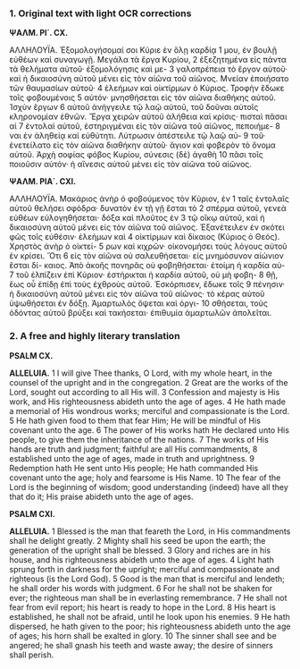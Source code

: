 ### 1. Original text with light OCR corrections

**ΨΑΛΜ. ΡΙ΄. CX.**

ΑΛΛΗΛΟΥΪΑ. Ἐξομολογήσομαί σοι Κύριε ἐν ὅλῃ καρδίᾳ 1
μου, ἐν βουλῇ εὐθέων καὶ συναγωγῇ. Μεγάλα τὰ ἔργα Κυρίου, 2
ἐξεζητημένα εἰς πάντα τὰ θελήματα αὐτοῦ· ἐξομολόγησις καὶ με- 3
γαλοπρέπεια τὸ ἔργον αὐτοῦ· καὶ ἡ δικαιοσύνη αὐτοῦ μένει εἰς
τὸν αἰῶνα τοῦ αἰῶνος. Μνείαν ἐποιήσατο τῶν θαυμασίων αὐτοῦ· 4
ἐλεήμων καὶ οἰκτίρμων ὁ Κύριος. Τροφὴν ἔδωκε τοῖς φοβουμένοις 5
αὐτόν· μνησθήσεται εἰς τὸν αἰῶνα διαθήκης αὐτοῦ. Ἰσχὺν ἔργων 6
αὐτοῦ ἀνήγγειλε τῷ λαῷ αὐτοῦ, τοῦ δοῦναι αὐτοῖς κληρονομίαν
ἐθνῶν. Ἔργα χειρῶν αὐτοῦ ἀλήθεια καὶ κρίσις· πισταὶ πᾶσαι αἱ 7
ἐντολαὶ αὐτοῦ, ἐστηριγμέναι εἰς τὸν αἰῶνα τοῦ αἰῶνος, πεποιήμε- 8
ναι ἐν ἀληθείᾳ καὶ εὐθύτητι. Λύτρωσιν ἀπέστειλε τῷ λαῷ αὐ- 9
τοῦ· ἐνετείλατο εἰς τὸν αἰῶνα διαθήκην αὐτοῦ· ἅγιον καὶ φοβερὸν
τὸ ὄνομα αὐτοῦ. Ἀρχὴ σοφίας φόβος Κυρίου, σύνεσις (δὲ) ἀγαθὴ 10
πᾶσι τοῖς ποιοῦσιν αὐτόν· ἡ αἴνεσις αὐτοῦ μένει εἰς τὸν αἰῶνα
τοῦ αἰῶνος.

**ΨΑΛΜ. ΡΙΑ΄. CXΙ.**

ΑΛΛΗΛΟΥΪΑ. Μακάριος ἀνὴρ ὁ φοβούμενος τὸν Κύριον, ἐν 1
ταῖς ἐντολαῖς αὐτοῦ θελήσει σφόδρα· δυνατὸν ἐν τῇ γῇ ἔσται τὸ 2
σπέρμα αὐτοῦ, γενεὰ εὐθέων εὐλογηθήσεται· δόξα καὶ πλοῦτος ἐν 3
τῷ οἴκῳ αὐτοῦ, καὶ ἡ δικαιοσύνη αὐτοῦ μένει εἰς τὸν αἰῶνα τοῦ
αἰῶνος. Ἐξανέτειλεν ἐν σκότει φῶς τοῖς εὐθέσιν· ἐλεήμων καὶ 4
οἰκτίρμων καὶ δίκαιος (Κύριος ὁ Θεός). Χρηστὸς ἀνὴρ ὁ οἰκτεί- 5
ρων καὶ κιχρῶν· οἰκονομήσει τοὺς λόγους αὐτοῦ ἐν κρίσει. Ὅτι 6
εἰς τὸν αἰῶνα οὐ σαλευθήσεται· εἰς μνημόσυνον αἰώνιον ἔσται δί-
καιος. Ἀπὸ ἀκοῆς πονηρᾶς οὐ φοβηθήσεται· ἑτοίμη ἡ καρδία αὐ- 7
τοῦ ἐλπίζειν ἐπὶ Κύριον· ἐστήρικται ἡ καρδία αὐτοῦ, οὐ μὴ φοβη- 8
θῇ, ἕως οὗ ἐπίδῃ ἐπὶ τοὺς ἐχθροὺς αὐτοῦ. Ἐσκόρπισεν, ἔδωκε τοῖς 9
πένησιν· ἡ δικαιοσύνη αὐτοῦ μένει εἰς τὸν αἰῶνα τοῦ αἰῶνος· τὸ
κέρας αὐτοῦ ὑψωθήσεται ἐν δόξῃ. Ἁμαρτωλὸς ὄψεται καὶ ὀργι- 10
σθήσεται, τοὺς ὀδόντας αὐτοῦ βρύξει καὶ τακήσεται· ἐπιθυμία
ἁμαρτωλῶν ἀπολεῖται.

### 2. A free and highly literary translation

**PSALM CX.**

**ALLELUIA.**
1 I will give Thee thanks, O Lord, with my whole heart,
    in the counsel of the upright and in the congregation.
2 Great are the works of the Lord,
    sought out according to all His will.
3 Confession and majesty is His work,
    and His righteousness abideth unto the age of ages.
4 He hath made a memorial of His wondrous works;
    merciful and compassionate is the Lord.
5 He hath given food to them that fear Him;
    He will be mindful of His covenant unto the age.
6 The power of His works hath He declared unto His people,
    to give them the inheritance of the nations.
7 The works of His hands are truth and judgment;
    faithful are all His commandments,
8 established unto the age of ages,
    made in truth and uprightness.
9 Redemption hath He sent unto His people;
    He hath commanded His covenant unto the age;
    holy and fearsome is His Name.
10 The fear of the Lord is the beginning of wisdom;
    good understanding (indeed) have all they that do it;
    His praise abideth unto the age of ages.

**PSALM CXI.**

**ALLELUIA.**
1 Blessed is the man that feareth the Lord,
    in His commandments shall he delight greatly.
2 Mighty shall his seed be upon the earth;
    the generation of the upright shall be blessed.
3 Glory and riches are in his house,
    and his righteousness abideth unto the age of ages.
4 Light hath sprung forth in darkness for the upright;
    merciful and compassionate and righteous (is the Lord God).
5 Good is the man that is merciful and lendeth;
    he shall order his words with judgment.
6 For he shall not be shaken for ever;
    the righteous man shall be in everlasting remembrance.
7 He shall not fear from evil report;
    his heart is ready to hope in the Lord.
8 His heart is established, he shall not be afraid,
    until he look upon his enemies.
9 He hath dispersed, he hath given to the poor;
    his righteousness abideth unto the age of ages;
    his horn shall be exalted in glory.
10 The sinner shall see and be angered;
    he shall gnash his teeth and waste away;
    the desire of sinners shall perish.
